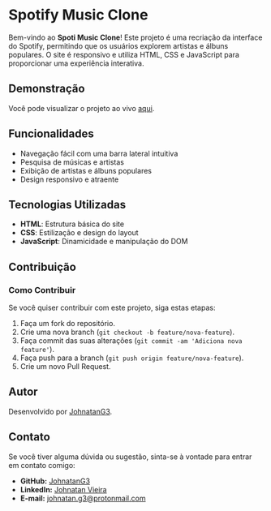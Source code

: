 # Spotify Music Clone

Bem-vindo ao **Spoti Music Clone**! Este projeto é uma recriação da interface do Spotify, permitindo que os usuários explorem artistas e álbuns populares. O site é responsivo e utiliza HTML, CSS e JavaScript para proporcionar uma experiência interativa.

## Demonstração

Você pode visualizar o projeto ao vivo [aqui](https://spoti-music-clone-portfolio.netlify.app/).

## Funcionalidades

- Navegação fácil com uma barra lateral intuitiva
- Pesquisa de músicas e artistas
- Exibição de artistas e álbuns populares
- Design responsivo e atraente

## Tecnologias Utilizadas

- **HTML**: Estrutura básica do site
- **CSS**: Estilização e design do layout
- **JavaScript**: Dinamicidade e manipulação do DOM

## Contribuição

### Como Contribuir

Se você quiser contribuir com este projeto, siga estas etapas:

1. Faça um fork do repositório.
2. Crie uma nova branch (`git checkout -b feature/nova-feature`).
3. Faça commit das suas alterações (`git commit -am 'Adiciona nova feature'`).
4. Faça push para a branch (`git push origin feature/nova-feature`).
5. Crie um novo Pull Request.

## Autor

Desenvolvido por [JohnatanG3](https://github.com/JohnatanG3).

## Contato

Se você tiver alguma dúvida ou sugestão, sinta-se à vontade para entrar em contato comigo:

- **GitHub:** [JohnatanG3](https://github.com/JohnatanG3)
- **LinkedIn:** [Johnatan Vieira](https://www.linkedin.com/in/johnatan-vieira-a602542aa/)
- **E-mail:** johnatan.g3@protonmail.com

